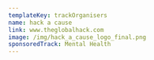 ```yaml
---
templateKey: trackOrganisers
name: hack a cause
link: www.theglobalhack.com
image: /img/hack_a_cause_logo_final.png
sponsoredTrack: Mental Health
---
```


